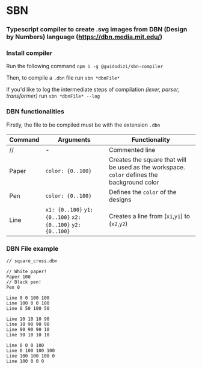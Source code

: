 # SBN

### Typescript compiler to create .svg images from DBN (Design by Numbers) language (https://dbn.media.mit.edu/)

### Install compiler

Run the following command `npm i -g @guidodizi/sbn-compiler`

Then, to compile a `.dbn` file run `sbn *dbnFile*`

If you'd like to log the intermediate steps of compilation _(lexer, parser, transformer)_ run `sbn *dbnFile* --log`

### DBN functionalities

Firstly, the file to be compiled must be with the extension `.dbn`

| Command | Arguments                                                   | Functionality                                                                               |
| ------- | ----------------------------------------------------------- | ------------------------------------------------------------------------------------------- |
| //      | -                                                           | Commented line                                                                              |
| Paper   | `color: {0..100}`                                           | Creates the square that will be used as the workspace. `color` defines the background color |
| Pen     | `color: {0..100}`                                           | Defines the `color` of the designs                                                          |
| Line    | `x1: {0..100}` `y1: {0..100}` `x2: {0..100}` `y2: {0..100}` | Creates a line from (`x1`,`y1`) to (`x2`,`y2`)                                              |

### DBN File example

```
// square_cross.dbn

// White paper!
Paper 100
// Black pen!
Pen 0

Line 0 0 100 100
Line 100 0 0 100
Line 0 50 100 50

Line 10 10 10 90
Line 10 90 90 90
Line 90 90 90 10
Line 90 10 10 10

Line 0 0 0 100
Line 0 100 100 100
Line 100 100 100 0
Line 100 0 0 0
```
